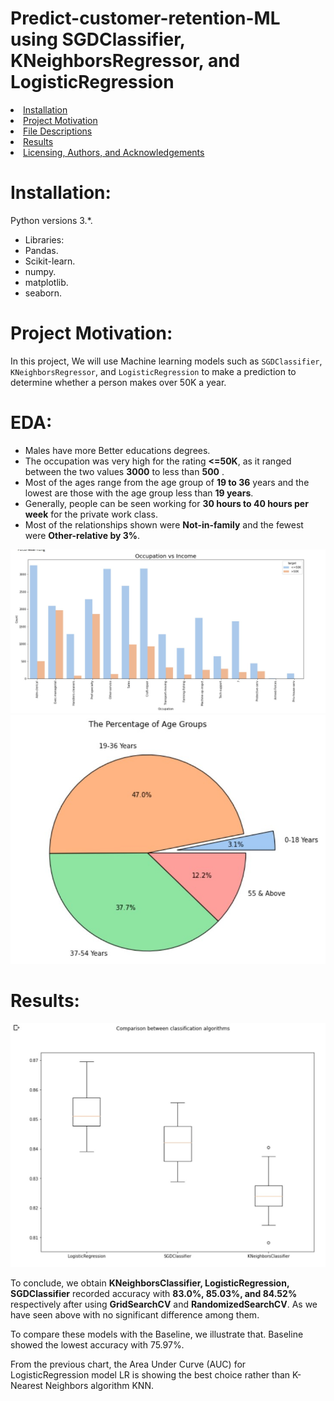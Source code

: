 # Predict-customer-retention-ML using SGDClassifier, KNeighborsRegressor, and LogisticRegression
<li><a href="#Installation">Installation</a></li>
<li><a href="#Project Motivation">Project Motivation</a></li>
<li><a href="#EDA">File Descriptions</a></li>
<li><a href="#Results">Results</a></li>
<li><a href="#Licensing, Authors, and Acknowledgements">Licensing, Authors, and Acknowledgements</a></li>


<a id='Installation'></a>
# Installation:
Python versions 3.*.

- Libraries:
- Pandas.
- Scikit-learn.
- numpy.
- matplotlib.
- seaborn.

<a id='Project Motivation'></a>
# Project Motivation:
In this project, We will use Machine learning models such as  `SGDClassifier`, `KNeighborsRegressor`, and `LogisticRegression` to make a prediction to determine whether a person makes over 50K a year.

<a id='EDA'></a>
# EDA:

- Males have more Better educations degrees.
- The occupation was very high for the rating **<=50K**, as it ranged between the two values **3000** to less than **500** .
- Most of the ages range from the age group of **19 to 36** years and the lowest are those with the age group less than **19 years**.
- Generally, people can be seen working for **30 hours to 40 hours per week** for the private work class.
- Most of the relationships shown were **Not-in-family** and the fewest were **Other-relative by 3%**.

![](plot1.jpg)
![](plot2.jpg)



<a id='Results'></a>
# Results:

![](plot3.jpg)

To conclude, we obtain **KNeighborsClassifier, LogisticRegression, SGDClassifier** recorded accuracy with **83.0%, 85.03%, and 84.52%** respectively after using **GridSearchCV** and **RandomizedSearchCV**. As we have seen above with no significant difference among them.

To compare these models with the Baseline, we illustrate that. Baseline showed the lowest accuracy with 75.97%.

From the previous chart, the Area Under Curve (AUC) for LogisticRegression model LR is showing the best choice rather than K-Nearest Neighbors algorithm KNN.









